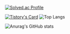 [![Solved.ac Profile](http://mazassumnida.wtf/api/v2/generate_badge?boj=hello70825)](https://solved.ac/hello70825/) </p>
[![Tistory's Card](https://github-readme-tistory-card.vercel.app/api?name=hello70825)](https://hello70825.tistory.com/)
![Top Langs](https://github-readme-stats.vercel.app/api/top-langs/?username=70825&layout=compact&theme=tokyonight) </p>
![Anurag's GitHub stats](https://github-readme-stats.vercel.app/api?username=70825&show_icons=true&theme=radical) </p>
<!--

**70825/70825** is a ✨ _special_ ✨ repository because its `README.md` (this file) appears on your GitHub profile.

Here are some ideas to get you started:

- 🔭 I’m currently working on ...
- 🌱 I’m currently learning ...
- 👯 I’m looking to collaborate on ...
- 🤔 I’m looking for help with ...
- 💬 Ask me about ...
- 📫 How to reach me: ...
- 😄 Pronouns: ...
- ⚡ Fun fact: ...
-->
